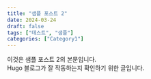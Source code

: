 ```yaml
---
title: "샘플 포스트 2"
date: 2024-03-24
draft: false
tags: ["테스트", "샘플"]
categories: ["Category1"]
---
```


이것은 샘플 포스트 2의 본문입니다.  
Hugo 블로그가 잘 작동하는지 확인하기 위한 글입니다.
